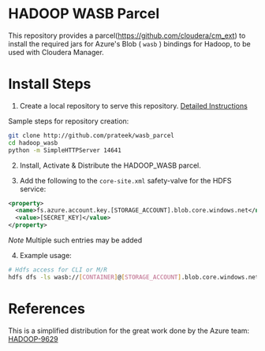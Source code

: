 HADOOP WASB Parcel
==================

This repository provides a parcel(https://github.com/cloudera/cm_ext) to install the required jars for Azure's Blob ( `wasb` ) bindings for Hadoop, to be used with Cloudera Manager.

# Install Steps
1. Create a local repository to serve this repository. [Detailed Instructions](http://www.cloudera.com/content/cloudera-content/cloudera-docs/CM5/latest/Cloudera-Manager-Installation-Guide/cm5ig_create_local_parcel_repo.html)

Sample steps for repository creation:
```sh
git clone http://github.com/prateek/wasb_parcel
cd hadoop_wasb
python -m SimpleHTTPServer 14641
```

2. Install, Activate & Distribute the HADOOP_WASB parcel.

3. Add the following to the `core-site.xml` safety-valve for the HDFS service:
```xml
<property>
  <name>fs.azure.account.key.[STORAGE_ACCOUNT].blob.core.windows.net</name>
  <value>[SECRET_KEY]</value>
</property>
```

*Note* Multiple such entries may be added

4. Example usage:
```sh
# Hdfs access for CLI or M/R
hdfs dfs -ls wasb://[CONTAINER]@[STORAGE_ACCOUNT].blob.core.windows.net/
```

# References
This is a simplified distribution for the great work done by the Azure team: [HADOOP-9629](https://issues.apache.org/jira/browse/HADOOP-9629)
